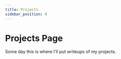 ```yaml
---
title: Projects
sidebar_position: 0
---
```


# Projects Page

Some day this is where I'll put writeups of my projects.
